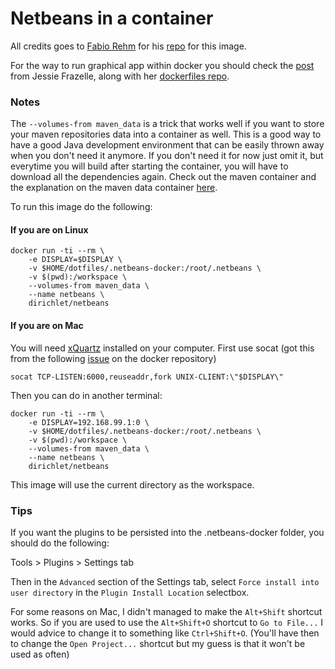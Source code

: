 # Netbeans in a container

All credits goes to [Fabio Rehm](https://github.com/fgrehm) for his [repo](https://github.com/fgrehm/docker-netbeans) for this image.

For the way to run graphical app within docker you should check the [post](https://blog.jessfraz.com/post/docker-containers-on-the-desktop/) from Jessie Frazelle, along with her [dockerfiles repo](https://github.com/jfrazelle/dockerfiles).

### Notes

The `--volumes-from maven_data` is a trick that works well if you want to store your maven repositories data into a container as well.
This is a good way to have a good Java development environment that can be easily thrown away when you don't need it anymore.
If you don't need it for now just omit it, but everytime you will build after starting the container, you will have to download all the dependencies again.
Check out the maven container and the explanation on the maven data container [here](https://github.com/evermax/maven-docker).

To run this image do the following:
#### If you are on Linux
```
docker run -ti --rm \
    -e DISPLAY=$DISPLAY \
    -v $HOME/dotfiles/.netbeans-docker:/root/.netbeans \
    -v $(pwd):/workspace \
    --volumes-from maven_data \
    --name netbeans \
    dirichlet/netbeans
```

#### If you are on Mac
You will need [xQuartz](http://www.xquartz.org) installed on your computer.
First use socat (got this from the following [issue](https://github.com/docker/docker/issues/8710) on the docker repository)
```
socat TCP-LISTEN:6000,reuseaddr,fork UNIX-CLIENT:\"$DISPLAY\"
```

Then you can do in another terminal:
```
docker run -ti --rm \
    -e DISPLAY=192.168.99.1:0 \
    -v $HOME/dotfiles/.netbeans-docker:/root/.netbeans \
    -v $(pwd):/workspace \
    --volumes-from maven_data \
    --name netbeans \
    dirichlet/netbeans
```

This image will use the current directory as the workspace.

### Tips
If you want the plugins to be persisted into the .netbeans-docker folder, you should do the following:

Tools > Plugins > Settings tab

Then in the `Advanced` section of the Settings tab, select `Force install into user directory` in the `Plugin Install Location` selectbox.



For some reasons on Mac, I didn't managed to make the `Alt+Shift` shortcut works.
So if you are used to use the `Alt+Shift+O` shortcut to `Go to File...` I would advice to change it to something like `Ctrl+Shift+O`. (You'll have then to change the `Open Project...` shortcut but my guess is that it won't be used as often)
